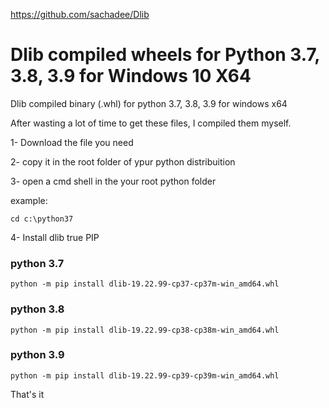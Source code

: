 https://github.com/sachadee/Dlib



# Dlib compiled wheels for Python 3.7, 3.8, 3.9 for Windows 10 X64
Dlib compiled binary (.whl) for python 3.7, 3.8, 3.9 for windows x64

After wasting a lot of time to get these files, I compiled them myself.

1- Download the file you need

2- copy it in the root folder of ypur python distribuition

3- open a cmd shell in the your root python folder 

example:
```
cd c:\python37
```

4- Install dlib true PIP

### python 3.7
```
python -m pip install dlib-19.22.99-cp37-cp37m-win_amd64.whl 
```
### python 3.8
```
python -m pip install dlib-19.22.99-cp38-cp38m-win_amd64.whl
```
### python 3.9
```
python -m pip install dlib-19.22.99-cp39-cp39m-win_amd64.whl
```
That's it

